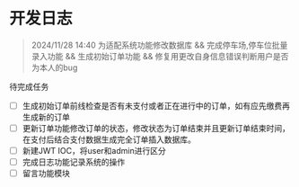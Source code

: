 # 开发日志

> 2024/11/28 14:40    为适配系统功能修改数据库    &&  完成停车场,停车位批量录入功能 &&  生成初始订单功能    &&  修复用更改自身信息错误判断用户是否为本人的bug

待完成任务
- [ ] 生成初始订单前线检查是否有未支付或者正在进行中的订单，如有应先缴费再生成新的订单
- [ ] 更新订单功能修改订单的状态，修改状态为订单结束并且更新订单结束时间，在支付后结合支付数据生成完全订单插入数据库。
- [ ] 新建JWT IOC，将user和admin进行区分
- [ ] 完成日志功能记录系统的操作
- [ ] 留言功能模块
